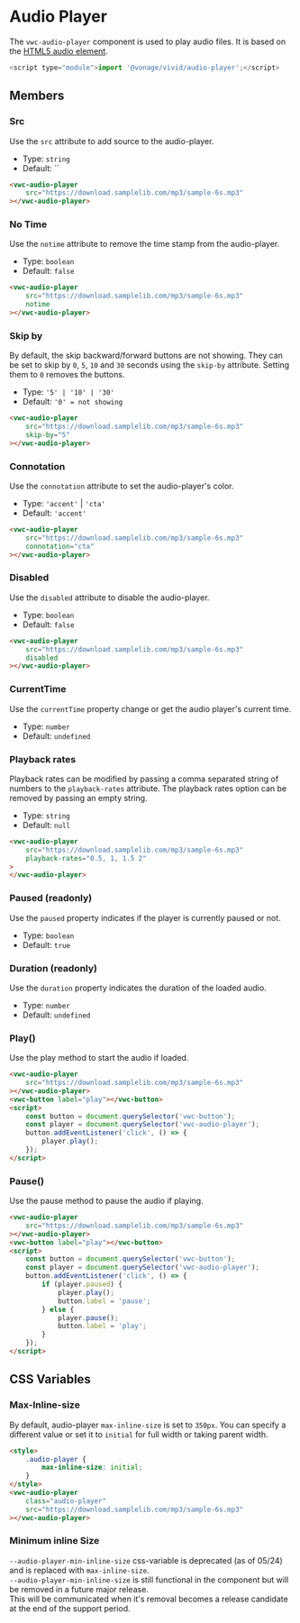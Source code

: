 # Audio Player

The `vwc-audio-player` component is used to play audio files. It is based on the [HTML5 audio element](https://developer.mozilla.org/en-US/docs/Web/HTML/Element/audio).

```js
<script type="module">import '@vonage/vivid/audio-player';</script>
```

## Members

### Src

Use the `src` attribute to add source to the audio-player.

- Type: `string`
- Default: ``

```html preview
<vwc-audio-player
	src="https://download.samplelib.com/mp3/sample-6s.mp3"
></vwc-audio-player>
```

### No Time

Use the `notime` attribute to remove the time stamp from the audio-player.

- Type: `boolean`
- Default: `false`

```html preview
<vwc-audio-player
	src="https://download.samplelib.com/mp3/sample-6s.mp3"
	notime
></vwc-audio-player>
```

### Skip by

By default, the skip backward/forward buttons are not showing.
They can be set to skip by `0`, `5`, `10` and `30` seconds using the `skip-by` attribute.
Setting them to `0` removes the buttons.

- Type: `'5' | '10' | '30'`
- Default: `'0' = not showing`

```html preview
<vwc-audio-player
	src="https://download.samplelib.com/mp3/sample-6s.mp3"
	skip-by="5"
></vwc-audio-player>
```

### Connotation

Use the `connotation` attribute to set the audio-player's color.

- Type: `'accent'` | `'cta'`
- Default: `'accent'`

```html preview
<vwc-audio-player
	src="https://download.samplelib.com/mp3/sample-6s.mp3"
	connotation="cta"
></vwc-audio-player>
```

### Disabled

Use the `disabled` attribute to disable the audio-player.

- Type: `boolean`
- Default: `false`

```html preview
<vwc-audio-player
	src="https://download.samplelib.com/mp3/sample-6s.mp3"
	disabled
></vwc-audio-player>
```

### CurrentTime

Use the `currentTime` property change or get the audio player's current time.

- Type: `number`
- Default: `undefined`

### Playback rates

Playback rates can be modified by passing a comma separated string of numbers to the `playback-rates` attribute.
The playback rates option can be removed by passing an empty string.

- Type: `string`
- Default: `null`

```html preview 400px
<vwc-audio-player
	src="https://download.samplelib.com/mp3/sample-6s.mp3"
	playback-rates="0.5, 1, 1.5 2"
>
</vwc-audio-player>
```

### Paused (readonly)

Use the `paused` property indicates if the player is currently paused or not.

- Type: `boolean`
- Default: `true`

### Duration (readonly)

Use the `duration` property indicates the duration of the loaded audio.

- Type: `number`
- Default: `undefined`

### Play()

Use the play method to start the audio if loaded.

```html preview
<vwc-audio-player
	src="https://download.samplelib.com/mp3/sample-6s.mp3"
></vwc-audio-player>
<vwc-button label="play"></vwc-button>
<script>
	const button = document.querySelector('vwc-button');
	const player = document.querySelector('vwc-audio-player');
	button.addEventListener('click', () => {
		player.play();
	});
</script>
```

### Pause()

Use the pause method to pause the audio if playing.

```html preview
<vwc-audio-player
	src="https://download.samplelib.com/mp3/sample-6s.mp3"
></vwc-audio-player>
<vwc-button label="play"></vwc-button>
<script>
	const button = document.querySelector('vwc-button');
	const player = document.querySelector('vwc-audio-player');
	button.addEventListener('click', () => {
		if (player.paused) {
			player.play();
			button.label = 'pause';
		} else {
			player.pause();
			button.label = 'play';
		}
	});
</script>
```

## CSS Variables

### Max-Inline-size

By default, audio-player `max-inline-size` is set to `350px`.
You can specify a different value or set it to `initial` for full width or taking parent width.

```html preview
<style>
	.audio-player {
		max-inline-size: initial;
	}
</style>
<vwc-audio-player
	class="audio-player"
	src="https://download.samplelib.com/mp3/sample-6s.mp3"
></vwc-audio-player>
```

### Minimum inline Size

`--audio-player-min-inline-size` css-variable is deprecated (as of 05/24) and is replaced with `max-inline-size`.  
`--audio-player-min-inline-size` is still functional in the component but will be removed in a future major release.  
This will be communicated when it's removal becomes a release candidate at the end of the support period.
